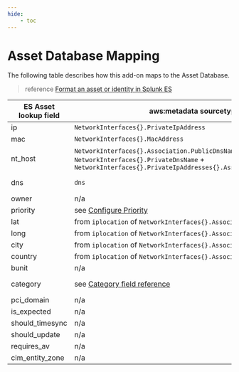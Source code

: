 ```yaml
---
hide:
    - toc
---
```


# Asset Database Mapping

The following table describes how this add-on maps to the Asset Database.

> reference [Format an asset or identity in Splunk ES](https://docs.splunk.com/Documentation/ES/latest/Admin/Formatassetoridentitylist#Asset_lookup_header)

ES Asset lookup field | aws:metadata sourcetype | Example value | Multivalue allowed
--- | --- | --- | ---
ip | `NetworkInterfaces{}.PrivateIpAddress` | 10.15.23.8 | true
mac | `NetworkInterfaces{}.MacAddress` | `61:se:e3:1s:7r:38` | true
nt_host | `NetworkInterfaces{}.Association.PublicDnsName` + `NetworkInterfaces{}.PrivateDnsName` + `NetworkInterfaces{}.PrivateIpAddresses{}.Association.PublicDnsName` | dev-server01 | false
dns | `dns` | dev-server01.example.com | true
owner | n/a | `not mapped`| n/a
priority | see [Configure Priority](/configure/priority) | medium | false
lat | from `iplocation` of `NetworkInterfaces{}.Association.PublicIp` | 40.76073 | false
long | from `iplocation` of `NetworkInterfaces{}.Association.PublicIp` | -111.89096 | false
city | from `iplocation` of `NetworkInterfaces{}.Association.PublicIp` | Salt Lake City | false
country | from `iplocation` of `NetworkInterfaces{}.Association.PublicIp` | United States | false
bunit | n/a | `not mapped` | true
category | see [Category field reference](../category) | see [Category field reference](../category) | true
pci_domain | n/a | `not mapped` | n/a
is_expected | n/a | `not mapped` | n/a
should_timesync | n/a | `not mapped` | n/a
should_update | n/a | `not mapped` | n/a
requires_av | n/a | `not mapped` | n/a
cim_entity_zone | n/a | `not mapped` | n/a
